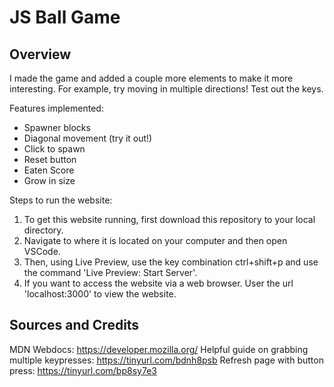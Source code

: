 # JS Ball Game

## Overview

I made the game and added a couple more elements to make it more interesting. For example, try moving in multiple directions! Test out the keys.

Features implemented:
* Spawner blocks
* Diagonal movement (try it out!)
* Click to spawn
* Reset button
* Eaten Score
* Grow in size

Steps to run the website:
1. To get this website running, first download this repository to your local directory.
2. Navigate to where it is located on your computer and then open VSCode.
3. Then, using Live Preview, use the key combination ctrl+shift+p and use the command 'Live Preview: Start Server'.
4. If you want to access the website via a web browser. User the url 'localhost:3000' to view the website.


## Sources and Credits

MDN Webdocs: https://developer.mozilla.org/
Helpful guide on grabbing multiple keypresses: https://tinyurl.com/bdnh8psb
Refresh page with button press: https://tinyurl.com/bp8sy7e3

